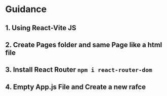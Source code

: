 # Guidance

## 1. Using React-Vite JS

## 2. Create Pages folder and same Page like a html file

## 3. Install React Router `npm i react-router-dom`

## 4. Empty App.js File and Create a new rafce